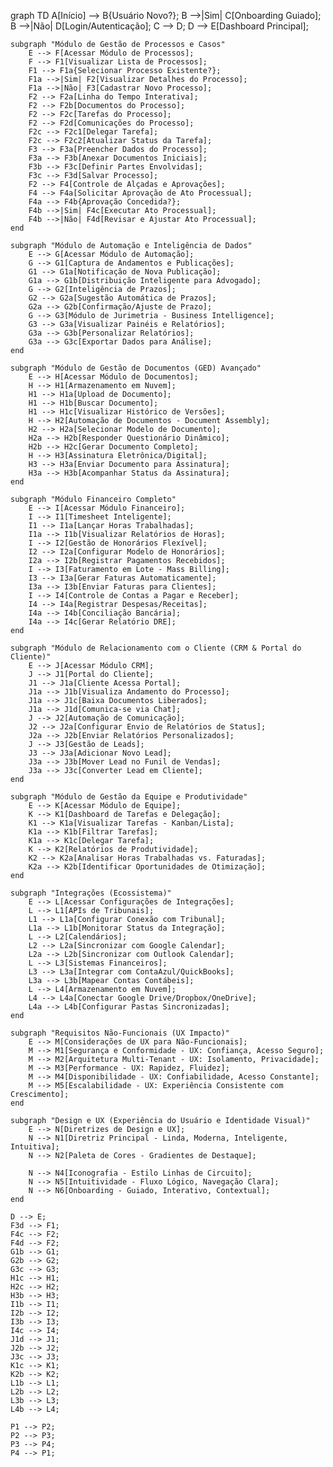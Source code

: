 graph TD
    A[Início] --> B{Usuário Novo?};
    B -->|Sim| C[Onboarding Guiado];
    B -->|Não| D[Login/Autenticação];
    C --> D;
    D --> E[Dashboard Principal];

    subgraph "Módulo de Gestão de Processos e Casos"
        E --> F[Acessar Módulo de Processos];
        F --> F1[Visualizar Lista de Processos];
        F1 --> F1a{Selecionar Processo Existente?};
        F1a -->|Sim| F2[Visualizar Detalhes do Processo];
        F1a -->|Não| F3[Cadastrar Novo Processo];
        F2 --> F2a[Linha do Tempo Interativa];
        F2 --> F2b[Documentos do Processo];
        F2 --> F2c[Tarefas do Processo];
        F2 --> F2d[Comunicações do Processo];
        F2c --> F2c1[Delegar Tarefa];
        F2c --> F2c2[Atualizar Status da Tarefa];
        F3 --> F3a[Preencher Dados do Processo];
        F3a --> F3b[Anexar Documentos Iniciais];
        F3b --> F3c[Definir Partes Envolvidas];
        F3c --> F3d[Salvar Processo];
        F2 --> F4[Controle de Alçadas e Aprovações];
        F4 --> F4a[Solicitar Aprovação de Ato Processual];
        F4a --> F4b{Aprovação Concedida?};
        F4b -->|Sim| F4c[Executar Ato Processual];
        F4b -->|Não| F4d[Revisar e Ajustar Ato Processual];
    end

    subgraph "Módulo de Automação e Inteligência de Dados"
        E --> G[Acessar Módulo de Automação];
        G --> G1[Captura de Andamentos e Publicações];
        G1 --> G1a[Notificação de Nova Publicação];
        G1a --> G1b[Distribuição Inteligente para Advogado];
        G --> G2[Inteligência de Prazos];
        G2 --> G2a[Sugestão Automática de Prazos];
        G2a --> G2b[Confirmação/Ajuste de Prazo];
        G --> G3[Módulo de Jurimetria - Business Intelligence];
        G3 --> G3a[Visualizar Painéis e Relatórios];
        G3a --> G3b[Personalizar Relatórios];
        G3a --> G3c[Exportar Dados para Análise];
    end

    subgraph "Módulo de Gestão de Documentos (GED) Avançado"
        E --> H[Acessar Módulo de Documentos];
        H --> H1[Armazenamento em Nuvem];
        H1 --> H1a[Upload de Documento];
        H1 --> H1b[Buscar Documento];
        H1 --> H1c[Visualizar Histórico de Versões];
        H --> H2[Automação de Documentos - Document Assembly];
        H2 --> H2a[Selecionar Modelo de Documento];
        H2a --> H2b[Responder Questionário Dinâmico];
        H2b --> H2c[Gerar Documento Completo];
        H --> H3[Assinatura Eletrônica/Digital];
        H3 --> H3a[Enviar Documento para Assinatura];
        H3a --> H3b[Acompanhar Status da Assinatura];
    end

    subgraph "Módulo Financeiro Completo"
        E --> I[Acessar Módulo Financeiro];
        I --> I1[Timesheet Inteligente];
        I1 --> I1a[Lançar Horas Trabalhadas];
        I1a --> I1b[Visualizar Relatórios de Horas];
        I --> I2[Gestão de Honorários Flexível];
        I2 --> I2a[Configurar Modelo de Honorários];
        I2a --> I2b[Registrar Pagamentos Recebidos];
        I --> I3[Faturamento em Lote - Mass Billing];
        I3 --> I3a[Gerar Faturas Automaticamente];
        I3a --> I3b[Enviar Faturas para Clientes];
        I --> I4[Controle de Contas a Pagar e Receber];
        I4 --> I4a[Registrar Despesas/Receitas];
        I4a --> I4b[Conciliação Bancária];
        I4a --> I4c[Gerar Relatório DRE];
    end

    subgraph "Módulo de Relacionamento com o Cliente (CRM & Portal do Cliente)"
        E --> J[Acessar Módulo CRM];
        J --> J1[Portal do Cliente];
        J1 --> J1a[Cliente Acessa Portal];
        J1a --> J1b[Visualiza Andamento do Processo];
        J1a --> J1c[Baixa Documentos Liberados];
        J1a --> J1d[Comunica-se via Chat];
        J --> J2[Automação de Comunicação];
        J2 --> J2a[Configurar Envio de Relatórios de Status];
        J2a --> J2b[Enviar Relatórios Personalizados];
        J --> J3[Gestão de Leads];
        J3 --> J3a[Adicionar Novo Lead];
        J3a --> J3b[Mover Lead no Funil de Vendas];
        J3a --> J3c[Converter Lead em Cliente];
    end

    subgraph "Módulo de Gestão da Equipe e Produtividade"
        E --> K[Acessar Módulo de Equipe];
        K --> K1[Dashboard de Tarefas e Delegação];
        K1 --> K1a[Visualizar Tarefas - Kanban/Lista];
        K1a --> K1b[Filtrar Tarefas];
        K1a --> K1c[Delegar Tarefa];
        K --> K2[Relatórios de Produtividade];
        K2 --> K2a[Analisar Horas Trabalhadas vs. Faturadas];
        K2a --> K2b[Identificar Oportunidades de Otimização];
    end

    subgraph "Integrações (Ecossistema)"
        E --> L[Acessar Configurações de Integrações];
        L --> L1[APIs de Tribunais];
        L1 --> L1a[Configurar Conexão com Tribunal];
        L1a --> L1b[Monitorar Status da Integração];
        L --> L2[Calendários];
        L2 --> L2a[Sincronizar com Google Calendar];
        L2a --> L2b[Sincronizar com Outlook Calendar];
        L --> L3[Sistemas Financeiros];
        L3 --> L3a[Integrar com ContaAzul/QuickBooks];
        L3a --> L3b[Mapear Contas Contábeis];
        L --> L4[Armazenamento em Nuvem];
        L4 --> L4a[Conectar Google Drive/Dropbox/OneDrive];
        L4a --> L4b[Configurar Pastas Sincronizadas];
    end

    subgraph "Requisitos Não-Funcionais (UX Impacto)"
        E --> M[Considerações de UX para Não-Funcionais];
        M --> M1[Segurança e Conformidade - UX: Confiança, Acesso Seguro];
        M --> M2[Arquitetura Multi-Tenant - UX: Isolamento, Privacidade];
        M --> M3[Performance - UX: Rapidez, Fluidez];
        M --> M4[Disponibilidade - UX: Confiabilidade, Acesso Constante];
        M --> M5[Escalabilidade - UX: Experiência Consistente com Crescimento];
    end

    subgraph "Design e UX (Experiência do Usuário e Identidade Visual)"
        E --> N[Diretrizes de Design e UX];
        N --> N1[Diretriz Principal - Linda, Moderna, Inteligente, Intuitiva];
        N --> N2[Paleta de Cores - Gradientes de Destaque];

        N --> N4[Iconografia - Estilo Linhas de Circuito];
        N --> N5[Intuitividade - Fluxo Lógico, Navegação Clara];
        N --> N6[Onboarding - Guiado, Interativo, Contextual];
    end

    D --> E;
    F3d --> F1;
    F4c --> F2;
    F4d --> F2;
    G1b --> G1;
    G2b --> G2;
    G3c --> G3;
    H1c --> H1;
    H2c --> H2;
    H3b --> H3;
    I1b --> I1;
    I2b --> I2;
    I3b --> I3;
    I4c --> I4;
    J1d --> J1;
    J2b --> J2;
    J3c --> J3;
    K1c --> K1;
    K2b --> K2;
    L1b --> L1;
    L2b --> L2;
    L3b --> L3;
    L4b --> L4;

    P1 --> P2;
    P2 --> P3;
    P3 --> P4;
    P4 --> P1;